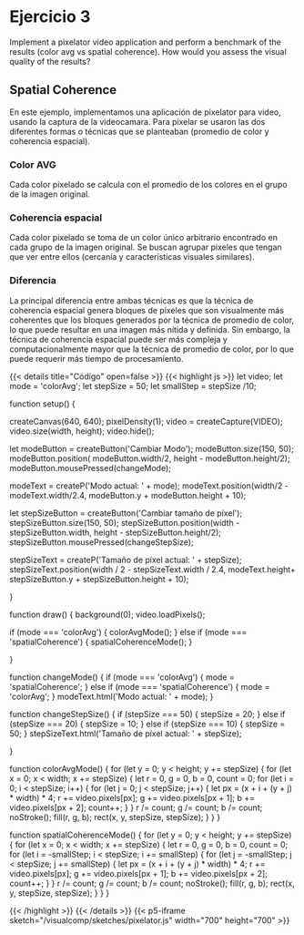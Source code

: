 # Ejercicio 3
Implement a pixelator video application and perform a benchmark of the results (color avg vs spatial coherence). How would you assess the visual quality of the results?

## Spatial Coherence


En este ejemplo, implementamos una aplicación de pixelator para video, usando la captura de la videocamara.
Para pixelar se usaron las dos diferentes formas o técnicas que se planteaban (promedio de color y coherencia espacial).
### Color AVG
Cada color pixelado se calcula con el promedio de los colores en el grupo de la imagen original.
### Coherencia espacial
Cada color pixelado se toma de un color único arbitrario encontrado en cada grupo de la imagen original.
Se buscan agrupar pixeles que tengan que ver entre ellos (cercanía y características visuales similares).
### Diferencia
La principal diferencia entre ambas técnicas es que la técnica de coherencia espacial genera bloques de píxeles que son visualmente más coherentes que los bloques generados por la técnica de promedio de color, lo que puede resultar en una imagen más nítida y definida. Sin embargo, la técnica de coherencia espacial puede ser más compleja y computacionalmente mayor que la técnica de promedio de color, por lo que puede requerir más tiempo de procesamiento.

{{< details title="Código" open=false >}}
{{< highlight js >}}
let video;
let mode = 'colorAvg';
let stepSize = 50;
let smallStep = stepSize /10;

function setup() {
  
  
  
  
  createCanvas(640, 640);
  pixelDensity(1);
  video = createCapture(VIDEO);
  video.size(width, height);
  video.hide();
  
  let modeButton = createButton('Cambiar Modo');
  modeButton.size(150, 50);
  modeButton.position( modeButton.width/2, height - modeButton.height/2);
  modeButton.mousePressed(changeMode);
  
   modeText = createP('Modo actual: ' + mode);
  modeText.position(width/2 - modeText.width/2.4, modeButton.y + modeButton.height + 10);
  
  let stepSizeButton = createButton('Cambiar tamaño de píxel');
  stepSizeButton.size(150, 50);
  stepSizeButton.position(width - stepSizeButton.width, height - stepSizeButton.height/2);
  stepSizeButton.mousePressed(changeStepSize);
  
  stepSizeText = createP('Tamaño de píxel actual: ' + stepSize);
  stepSizeText.position(width / 2 - stepSizeText.width / 2.4, modeText.height+ stepSizeButton.y + stepSizeButton.height + 10);

  
 
}


function draw() {
  background(0);
  video.loadPixels();
  
  if (mode === 'colorAvg') {
    colorAvgMode();
  } else if (mode === 'spatialCoherence') {
    spatialCoherenceMode();
  }
    
  }
  
function changeMode() {
  if (mode === 'colorAvg') {
    mode = 'spatialCoherence';
  } else if (mode === 'spatialCoherence') {
    mode = 'colorAvg';
  }
   modeText.html('Modo actual: ' + mode);
}

function changeStepSize() {
  if (stepSize === 50) {
    stepSize = 20;
  } else if (stepSize === 20) {
    stepSize = 10;
  } else if (stepSize === 10) {
    stepSize = 50;
  }
  stepSizeText.html('Tamaño de píxel actual: ' + stepSize);
  
}

function colorAvgMode() {
  for (let y = 0; y < height; y += stepSize) {
    for (let x = 0; x < width; x += stepSize) {
      let r = 0, g = 0, b = 0, count = 0;
      for (let i = 0; i < stepSize; i++) {
        for (let j = 0; j < stepSize; j++) {
          let px = (x + i + (y + j) * width) * 4;
          r += video.pixels[px];
          g += video.pixels[px + 1];
          b += video.pixels[px + 2];
          count++;
        }
      }
      r /= count;
      g /= count;
      b /= count;
      noStroke();
      fill(r, g, b);
      rect(x, y, stepSize, stepSize);
    }
  }
}

function spatialCoherenceMode() {
  for (let y = 0; y < height; y += stepSize) {
    for (let x = 0; x < width; x += stepSize) {
      let r = 0, g = 0, b = 0, count = 0;
      for (let i = -smallStep; i < stepSize; i += smallStep) {
        for (let j = -smallStep; j < stepSize; j += smallStep) {
          let px = (x + i + (y + j) * width) * 4;
          r += video.pixels[px];
          g += video.pixels[px + 1];
          b += video.pixels[px + 2];
          count++;
        }
      }
      r /= count;
      g /= count;
      b /= count;
      noStroke();
      fill(r, g, b);
      rect(x, y, stepSize, stepSize);
    }
  }
}


{{< /highlight >}}
{{< /details >}}
{{< p5-iframe sketch="/visualcomp/sketches/pixelator.js" width="700" height="700" >}}
